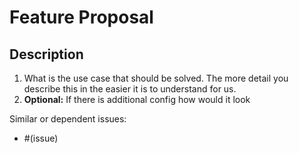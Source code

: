 # Feature Proposal

## Description

1. What is the use case that should be solved. The more detail you describe this in the easier it is to understand for us.
1. **Optional:** If there is additional config how would it look

Similar or dependent issues:

- #(issue)
